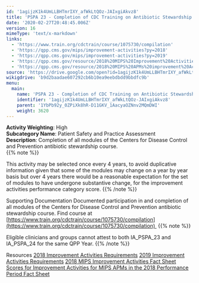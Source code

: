 ```yaml
---
id: '1agijzK1k4UmLLBHTmrIXY_afWkLtQOz-JAIxgiAkvz8'
title: 'PSPA 23 - Completion of CDC Training on Antibiotic Stewardship'
date: '2020-02-27T20:48:45.006Z'
version: 16
mimeType: 'text/x-markdown'
links:
  - 'https://www.train.org/cdctrain/course/1075730/compilation'
  - 'https://qpp.cms.gov/mips/improvement-activities?py=2018'
  - 'https://qpp.cms.gov/mips/improvement-activities?py=2019'
  - 'https://qpp.cms.gov/resource/2018%20MIPS%20Improvement%20Activities%20Fact%20Sheet'
  - 'https://qpp.cms.gov/resource/2018%20MIPS%20APMs%20improvement%20Activities%20scores%20fact%20sheet'
source: 'https://drive.google.com/open?id=1agijzK1k4UmLLBHTmrIXY_afWkLtQOz-JAIxgiAkvz8'
wikigdrive: 'b9d2baadae607292cb6b10ea9eebdbdd9bbdfc9b'
menu:
  main:
    name: 'PSPA 23 - Completion of CDC Training on Antibiotic Stewardship'
    identifier: '1agijzK1k4UmLLBHTmrIXY_afWkLtQOz-JAIxgiAkvz8'
    parent: '1YbPb92y_0ZPiXk8hR-D11GKV_1AacyaOZNnv2MQmDWI'
    weight: 3620
---
```





**Activity Weighting**: High  
**Subcategory Name**: Patient Safety and Practice Assessment  
**Description**: Completion of all modules of the Centers for Disease Control and Prevention antibiotic stewardship course.  
{{% note %}}

This activity may be selected once every 4 years, to avoid duplicative information given that some of the modules may change on a year by year basis but over 4 years there would be a reasonable expectation for the set of modules to have undergone substantive change, for the improvement activities performance category score.
{{% /note %}}



Supporting Documentation
Documented participation in and completion of all modules of the Centers for Disease Control and Prevention antibiotic stewardship course. Find course at [https://www.train.org/cdctrain/course/1075730/compilation](https://www.train.org/cdctrain/course/1075730/compilation) 
{{% note %}}

Eligible clinicians and groups cannot attest to both IA_PSPA_23 and IA_PSPA_24 for the same QPP Year.
{{% /note %}}



Resources
[2018 Improvement Activities Requirements](https://qpp.cms.gov/mips/improvement-activities?py=2018)
[2019 Improvement Activities Requirements](https://qpp.cms.gov/mips/improvement-activities?py=2019)
[2018 MIPS Improvement Activities Fact Sheet](https://qpp.cms.gov/resource/2018%20MIPS%20Improvement%20Activities%20Fact%20Sheet)
[Scores for Improvement Activities for MIPS APMs in the 2018 Performance Period Fact Sheet](https://qpp.cms.gov/resource/2018%20MIPS%20APMs%20improvement%20Activities%20scores%20fact%20sheet)
